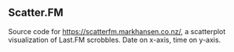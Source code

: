 ## Scatter.FM

Source code for https://scatterfm.markhansen.co.nz/, a scatterplot
visualization of Last.FM scrobbles. Date on x-axis, time on y-axis.
